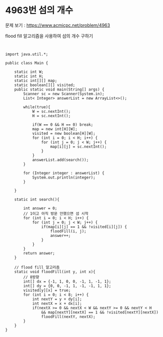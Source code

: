 # 4963번 섬의 개수

문제 보기 : <https://www.acmicpc.net/problem/4963>

flood fill 알고리즘을 사용하여 섬의 개수 구하기

<pre><code>

import java.util.*;

public class Main {

    static int W;
    static int H;
    static int[][] map;
    static boolean[][] visited;
    public static void main(String[] args) {
        Scanner sc = new Scanner(System.in);
        List< Integer> answerList = new ArrayList<>();

        while(true){
            W = sc.nextInt();
            H = sc.nextInt();

            if(W == 0 && H == 0) break;
            map = new int[H][W];
            visited = new boolean[H][W];
            for (int i = 0; i < H; i++) {
                for (int j = 0; j < W; j++) {
                    map[i][j] = sc.nextInt();
                }
            }
            answerList.add(search());
        }

        for (Integer integer : answerList) {
            System.out.println(integer);
        }

    }

    static int search(){
        
        int answer = 0;
        // 1이고 아직 방문 안했으면 섬 시작
        for (int i = 0; i < H; i++) {
            for (int j = 0; j < W; j++) {
                if(map[i][j] == 1 && !visited[i][j]) {
                    floodFill(i, j);
                    answer++;
                }
            }
        }
        return answer;
    }

    // flood fill 알고리즘
    static void floodFill(int y, int x){
        // 8방향
        int[] dx = {-1, 1, 0, 0, -1, 1, -1, 1};
        int[] dy = {0, 0, -1, 1, -1, -1, 1, 1};
        visited[y][x] = true;
        for (int i = 0; i < 8; i++) {
            int nextY = y + dy[i];
            int nextX = x + dx[i];
            if(nextX >= 0 && nextX < W && nextY >= 0 && nextY < H
                && map[nextY][nextX] == 1 && !visited[nextY][nextX])
                floodFill(nextY, nextX);
        }
    }
}


</code></pre>